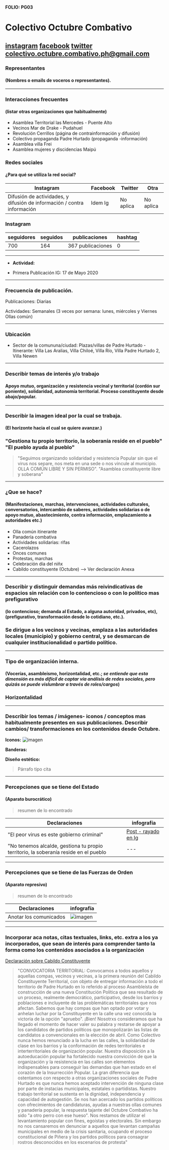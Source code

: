 #### FOLIO: PG03
# Colectivo Octubre Combativo

[instagram](https://www.instagram.com/p/CFcU2cCH26f/)
[facebook](https://www.facebook.com/octubre.combativo.3)
[twitter]()
<colectivo.octubre.combativo.ph@gmail.com>
---

### Representantes
#### (Nombres o emails de voceros o representantes).

---
### Interacciones frecuentes
#### (listar otras organizaciones que habitualmente)
* Asamblea Territorial las Mercedes - Puente Alto
* Vecinos Mar de Drake - Pudahuel 
* Revolución Cerrillos (página de contrainformación y difusión)
*  Colectivo propaganda Padre Hurtado (propaganda -información)
* Asamblea villa Frei
* Asamblea mujeres y discidencias Maipú

### Redes sociales
#### ¿Para qué se utiliza la red social?
| Instagram | Facebook | Twitter | Otra 
|- |-| ---|---|
|Difusión de actividades, y difusión de información / contra información |Idem Ig|No aplica| No aplica|

### **Instagram**
| seguidores | seguidos | publicaciones | hashtag 
|---|---|---|---|
|700|164|367 publicaciones| 0

---

* **Actividad:**   

* Primera Publicación IG: 17 de Mayo 2020

---
### Frecuencia de publicación.

Publicaciones: Diarias 

Actividades: Semanales (3 veces por semana: lunes, miércoles y Viernes Ollas común)

---
### Ubicación
* Sector de la comununa/ciudad: Plazas/villas de Padre Hurtado - Itinerante: Villa Las Aralias, Villa Chiloé, Villa Río, Villa Padre Hurtado 2, Villa Newen

---
### Describir temas de interés y/o trabajo
#### Apoyo mutuo, organización y resistencia vecinal y territorial (cordón sur poniente), solidaridad, autonomía territorial. Proceso constituyente desde abajo/popular. 
---
### Describir la imagen ideal por la cual se trabaja.
#### (El horizonte hacia el cual se quiere avanzar.)
### "Gestiona tu propio territorio, la soberanía reside en el pueblo" "El pueblo ayuda al pueblo"
 > "Seguimos organizando solidaridad y resistencia Popular sin que el virus nos separe, nos meta en una sede o nos vincule al municipio.
OLLA COMÚN LIBRE Y SIN PERMISO". "Asamblea constituyente libre y soberana" 
---
### ¿Que se hace?
#### (Manifestaciones, marchas, intervenciones, actividades culturales, conversatorios, intercambio de saberes, actividades solidarias o de apoyo mutuo, abastecimiento, contra información, emplazamiento a autoridades etc.)
* Olla común itinerante 
* Panadería combativa
* Actividades solidarias: rifas
* Cacerolazos
* Onces comunes
* Protestas, marchas
* Celebración día del niñx
* Cabildo constituyente (Octubre) --> Ver declaración Anexa

---
### Describir y distinguir demandas más reivindicativas de espacios sin relación con lo contencioso o con lo político mas prefigurativo
#### (lo contencioso; demanda al Estado, a alguna autoridad, privados, etc), (prefigurativo, transformación desde lo cotidiano, etc.).
### Se dirigue a los vecinos y vecinas, emplaza a las autoridades locales (municipio) y gobierno central, y se desmarcan de cualquier institucionalidad o partido político. 
---
### Tipo de organización interna.
#### (Vocerías, asambleísmo, horizontalidad, etc.; *se entiende que esta dimensión es más difícil de captar vía análisis de redes sociales, pero quizás se puede vislumbrar a través de roles/cargos*)
 ### Horizontalidad 
---
### Describir los temas / imágenes- iconos / conceptos mas habitualmente presentes en sus publicaciones. Describir cambios/ transformaciones en los contenidos desde Octubre.

**Iconos:**
 ![imagen](octubrecombativo.png)

**Banderas:**

**Diseño estético:**

> Párrafo tipo cita 

---
### Percepciones que se tiene del Estado
#### (Aparato burocrático)
> resumen de lo encontrado

| Declaraciones | infografía | 
|---|---|
|"El peor virus es este gobierno criminal"|[Post - rayado en Ig](https://www.instagram.com/p/CAW2pM7HPcr/) |
|"No tenemos alcalde, gestiona tu propio territorio, la soberanía reside en el pueblo|---|

---
### Percepciones que se tiene de las Fuerzas de Orden
#### (Aparato represivo)
> resumen de lo encontrado

| Declaraciones | infografía | 
|---|---|
|Anotar los comunicados | ![imagen]() |


---
### Incorporar aca notas, citas textuales, links, etc. extra a los ya incorporados, que sean de interés para comprender tanto la forma como los contenidos asociados a la organización
[Declaración sobre Cabildo Constituyente](https://www.instagram.com/p/CGv5Xh3JZTw/)
> "CONVOCATORIA TERRITORIAL: Convocamos a todos aquellos y aquellas compas, vecinos y vecinas, a la primera reunión del Cabildo Constituyente Territorial, con objeto de entregar información a todo el territorio de Padre Hurtado en lo referido al proceso Asambleísta de construcción de una nueva Constitución Política que sea resultado de un proceso, realmente democrático, participativo, desde los barrios y poblaciones e incluyente de las problemáticas territoriales que nos afectan.
Sabemos que hay compas que han optado por votar y anhelan luchar por la Constituyente en la calle una vez conocida la victoria de la opción "apruebo". ¡Bien! Nosotrxs consideramos que ha llegado el momento de hacer valer su palabra y restarse de apoyar a los candidatos de partidos políticos que monopolizarán las listas de candidatos a convencionales en la elección de abril.
Como Colectivo nunca hemos renunciado a la lucha en las calles, la solidaridad de clase en los barrios y la conformación de redes territoriales e interterritoriales de organización popular. Nuestra disposición a la autoeducación popular ha fortalecido nuestra convicción de que la organización y la resistencia en las calles son elementos indispensables para conseguir las demandas que han estado en el corazón de la Insurrección Popular.
La gran diferencia que ostentamos con respecto a otras organizaciones sociales de Padre Hurtado es que nunca hemos aceptado intervención de ninguna clase por parte de instacias municipales, estatales o partidistas. Nuestro trabajo territorial se sustenta en la dignidad, independencia y capacidad de autogestión. Se nos han acercado los partidos políticos con ofrecimientos de candidaturas, ayudas a nuestras ollas comunes y panadería popular, la respuesta tajante del Octubre Combativo ha sido "a otro perro con ese hueso".
Nos restamos de utilizar el levantamiento popular con fines, egoístas y electorales. Sin embargo no nos cansaremos en denunciar a aquellos que levantan campañas municipales en medio de la crisis sanitaria, ocupando el proceso constitucional de Piñera y los partidos políticos para consagrar rostros desconocidos en los escenarios de protesta"